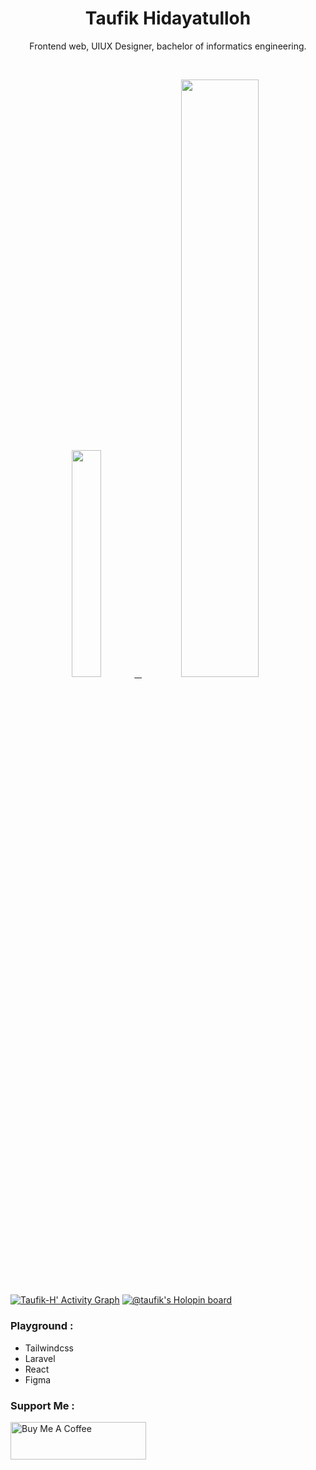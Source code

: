 
<h1 align="center">
  <b>Taufik Hidayatulloh</b>
</h1>
<p align="center">
   Frontend web, UIUX Designer, bachelor of informatics engineering.
 </p>
<br/>
<p align="center">
  <a href="https://github.com/Taufik-H">
    <img width="30.5%" src="https://github-contribution-stats.vercel.app/api/?username=Taufik-H" />
    &nbsp;
    <img width="49.5%" src="https://github-readme-streak-stats.herokuapp.com/?user=Taufik-H&theme=gruvbox&hide_border=true" />
  </a>
</p>

[![Taufik-H' Activity Graph](https://activity-graph.herokuapp.com/graph?username=Taufik-H&custom_title=Taufik-H's%20Contribution%20Graph&theme=gruvbox&bg_color=282828&hide_border=true&line=d1a01f&point=c58545)](https://github.com/Taufik-H)
[![@taufik's Holopin board](https://holopin.me/taufik)](https://holopin.io/@taufik)
### Playground :
- Tailwindcss
- Laravel
- React
- Figma

### Support Me :
<a href="https://www.buymeacoffee.com/opik" target="_blank"><img src="https://cdn.buymeacoffee.com/buttons/v2/default-yellow.png" alt="Buy Me A Coffee" style="height: 60px !important;width: 217px !important;" ></a>
